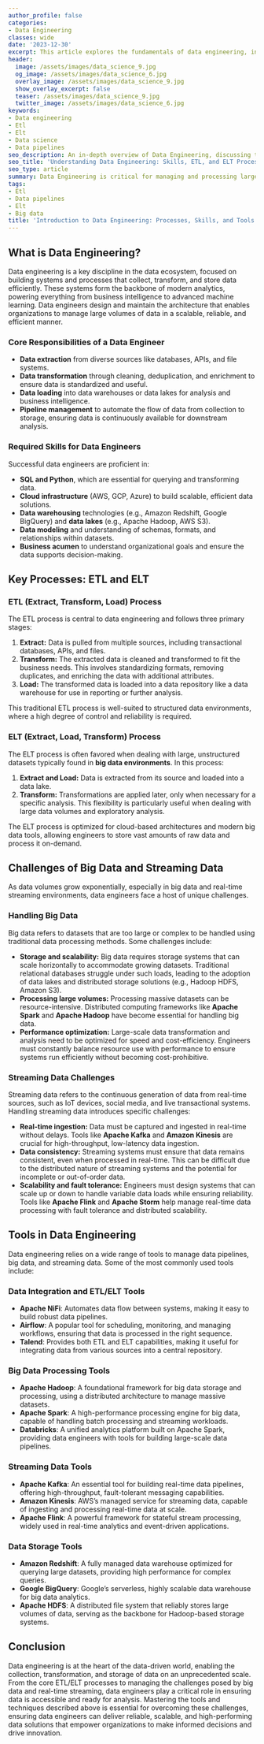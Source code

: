 ```yaml
---
author_profile: false
categories:
- Data Engineering
classes: wide
date: '2023-12-30'
excerpt: This article explores the fundamentals of data engineering, including the ETL/ELT processes, required skills, and the relationship with data science.
header:
  image: /assets/images/data_science_9.jpg
  og_image: /assets/images/data_science_6.jpg
  overlay_image: /assets/images/data_science_9.jpg
  show_overlay_excerpt: false
  teaser: /assets/images/data_science_9.jpg
  twitter_image: /assets/images/data_science_6.jpg
keywords:
- Data engineering
- Etl
- Elt
- Data science
- Data pipelines
seo_description: An in-depth overview of Data Engineering, discussing the ETL and ELT processes, data pipelines, and the necessary skills for data engineers.
seo_title: 'Understanding Data Engineering: Skills, ETL, and ELT Processes'
seo_type: article
summary: Data Engineering is critical for managing and processing large datasets. Learn about the skills, processes like ETL and ELT, and how they fit into modern data workflows.
tags:
- Etl
- Data pipelines
- Elt
- Big data
title: 'Introduction to Data Engineering: Processes, Skills, and Tools'
---
```


## What is Data Engineering?

Data engineering is a key discipline in the data ecosystem, focused on building systems and processes that collect, transform, and store data efficiently. These systems form the backbone of modern analytics, powering everything from business intelligence to advanced machine learning. Data engineers design and maintain the architecture that enables organizations to manage large volumes of data in a scalable, reliable, and efficient manner.

### Core Responsibilities of a Data Engineer

- **Data extraction** from diverse sources like databases, APIs, and file systems.
- **Data transformation** through cleaning, deduplication, and enrichment to ensure data is standardized and useful.
- **Data loading** into data warehouses or data lakes for analysis and business intelligence.
- **Pipeline management** to automate the flow of data from collection to storage, ensuring data is continuously available for downstream analysis.

### Required Skills for Data Engineers

Successful data engineers are proficient in:
- **SQL and Python**, which are essential for querying and transforming data.
- **Cloud infrastructure** (AWS, GCP, Azure) to build scalable, efficient data solutions.
- **Data warehousing** technologies (e.g., Amazon Redshift, Google BigQuery) and **data lakes** (e.g., Apache Hadoop, AWS S3).
- **Data modeling** and understanding of schemas, formats, and relationships within datasets.
- **Business acumen** to understand organizational goals and ensure the data supports decision-making.

## Key Processes: ETL and ELT

### ETL (Extract, Transform, Load) Process

The ETL process is central to data engineering and follows three primary stages:
1. **Extract:** Data is pulled from multiple sources, including transactional databases, APIs, and files.
2. **Transform:** The extracted data is cleaned and transformed to fit the business needs. This involves standardizing formats, removing duplicates, and enriching the data with additional attributes.
3. **Load:** The transformed data is loaded into a data repository like a data warehouse for use in reporting or further analysis.

This traditional ETL process is well-suited to structured data environments, where a high degree of control and reliability is required. 

### ELT (Extract, Load, Transform) Process

The ELT process is often favored when dealing with large, unstructured datasets typically found in **big data environments**. In this process:
1. **Extract and Load:** Data is extracted from its source and loaded into a data lake.
2. **Transform:** Transformations are applied later, only when necessary for a specific analysis. This flexibility is particularly useful when dealing with large data volumes and exploratory analysis.

The ELT process is optimized for cloud-based architectures and modern big data tools, allowing engineers to store vast amounts of raw data and process it on-demand.

## Challenges of Big Data and Streaming Data

As data volumes grow exponentially, especially in big data and real-time streaming environments, data engineers face a host of unique challenges.

### Handling Big Data

Big data refers to datasets that are too large or complex to be handled using traditional data processing methods. Some challenges include:

- **Storage and scalability:** Big data requires storage systems that can scale horizontally to accommodate growing datasets. Traditional relational databases struggle under such loads, leading to the adoption of data lakes and distributed storage solutions (e.g., Hadoop HDFS, Amazon S3).
- **Processing large volumes:** Processing massive datasets can be resource-intensive. Distributed computing frameworks like **Apache Spark** and **Apache Hadoop** have become essential for handling big data.
- **Performance optimization:** Large-scale data transformation and analysis need to be optimized for speed and cost-efficiency. Engineers must constantly balance resource use with performance to ensure systems run efficiently without becoming cost-prohibitive.

### Streaming Data Challenges

Streaming data refers to the continuous generation of data from real-time sources, such as IoT devices, social media, and live transactional systems. Handling streaming data introduces specific challenges:

- **Real-time ingestion:** Data must be captured and ingested in real-time without delays. Tools like **Apache Kafka** and **Amazon Kinesis** are crucial for high-throughput, low-latency data ingestion.
- **Data consistency:** Streaming systems must ensure that data remains consistent, even when processed in real-time. This can be difficult due to the distributed nature of streaming systems and the potential for incomplete or out-of-order data.
- **Scalability and fault tolerance:** Engineers must design systems that can scale up or down to handle variable data loads while ensuring reliability. Tools like **Apache Flink** and **Apache Storm** help manage real-time data processing with fault tolerance and distributed scalability.

## Tools in Data Engineering

Data engineering relies on a wide range of tools to manage data pipelines, big data, and streaming data. Some of the most commonly used tools include:

### Data Integration and ETL/ELT Tools

- **Apache NiFi**: Automates data flow between systems, making it easy to build robust data pipelines.
- **Airflow**: A popular tool for scheduling, monitoring, and managing workflows, ensuring that data is processed in the right sequence.
- **Talend**: Provides both ETL and ELT capabilities, making it useful for integrating data from various sources into a central repository.

### Big Data Processing Tools

- **Apache Hadoop**: A foundational framework for big data storage and processing, using a distributed architecture to manage massive datasets.
- **Apache Spark**: A high-performance processing engine for big data, capable of handling batch processing and streaming workloads.
- **Databricks**: A unified analytics platform built on Apache Spark, providing data engineers with tools for building large-scale data pipelines.

### Streaming Data Tools

- **Apache Kafka**: An essential tool for building real-time data pipelines, offering high-throughput, fault-tolerant messaging capabilities.
- **Amazon Kinesis**: AWS’s managed service for streaming data, capable of ingesting and processing real-time data at scale.
- **Apache Flink**: A powerful framework for stateful stream processing, widely used in real-time analytics and event-driven applications.

### Data Storage Tools

- **Amazon Redshift**: A fully managed data warehouse optimized for querying large datasets, providing high performance for complex queries.
- **Google BigQuery**: Google’s serverless, highly scalable data warehouse for big data analytics.
- **Apache HDFS**: A distributed file system that reliably stores large volumes of data, serving as the backbone for Hadoop-based storage systems.

## Conclusion

Data engineering is at the heart of the data-driven world, enabling the collection, transformation, and storage of data on an unprecedented scale. From the core ETL/ELT processes to managing the challenges posed by big data and real-time streaming, data engineers play a critical role in ensuring data is accessible and ready for analysis. Mastering the tools and techniques described above is essential for overcoming these challenges, ensuring data engineers can deliver reliable, scalable, and high-performing data solutions that empower organizations to make informed decisions and drive innovation.

